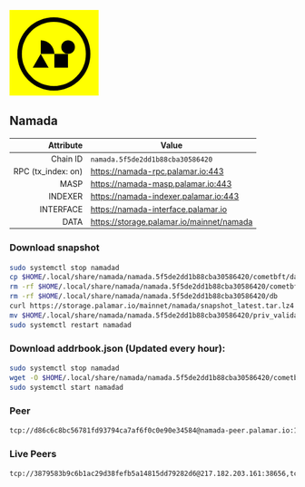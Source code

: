 ![Logo](https://raw.githubusercontent.com/Pa1amar/mainnets/refs/heads/main/namada/logo.png)
## Namada
| Attribute | Value |
|----------:|-------|
| Chain ID         | `namada.5f5de2dd1b88cba30586420` |
| RPC (tx_index: on)  | https://namada-rpc.palamar.io:443 |
| MASP  | https://namada-masp.palamar.io:443 |
| INDEXER | https://namada-indexer.palamar.io:443 |
| INTERFACE | https://namada-interface.palamar.io |
| DATA | https://storage.palamar.io/mainnet/namada |

### Download snapshot
```bash
sudo systemctl stop namadad
cp $HOME/.local/share/namada/namada.5f5de2dd1b88cba30586420/cometbft/data/priv_validator_state.json $HOME/.local/share/namada/namada.5f5de2dd1b88cba30586420/priv_validator_state.json.backup
rm -rf $HOME/.local/share/namada/namada.5f5de2dd1b88cba30586420/cometbft/data
rm -rf $HOME/.local/share/namada/namada.5f5de2dd1b88cba30586420/db
curl https://storage.palamar.io/mainnet/namada/snapshot_latest.tar.lz4 | lz4 -dc - | tar -xf - -C $HOME/.local/share/namada/namada.5f5de2dd1b88cba30586420/
mv $HOME/.local/share/namada/namada.5f5de2dd1b88cba30586420/priv_validator_state.json.backup $HOME/.local/share/namada/namada.5f5de2dd1b88cba30586420/cometbft/data/priv_validator_state.json
sudo systemctl restart namadad
```
### Download addrbook.json (Updated every hour):
```bash
sudo systemctl stop namadad
wget -O $HOME/.local/share/namada/namada.5f5de2dd1b88cba30586420/cometbft/config/addrbook.json https://storage.palamar.io/mainnet/namada/addrbook.json
sudo systemctl start namadad
```
### Peer
```bash
tcp://d86c6c8bc56781fd93794ca7af6f0c0e90e34584@namada-peer.palamar.io:16656
```












































































































































































































































































































































































































































































































































































































































































































































































































































































































































































































































































































































































































































































































































































































































































































































































































































































































































































































































































































































































































































































































































































































































































































































































































































































































































































































































































































### Live Peers
```
tcp://3879583b9c6b1ac29d38fefb5a14815dd79282d6@217.182.203.161:38656,tcp://a8187523daabbc053ec992cde9975f65a085da25@46.4.29.231:5000,tcp://53b91a7a3929ced6d61c8ec3ca85502803a1f3e3@167.235.35.48:26656,tcp://74184876d3b02a7d622f177779a416aa66964bdd@51.91.105.170:26656,tcp://904a389dd47dd0af68eb9aa645a605b72ecc22a3@154.26.136.5:11656,tcp://9cd2beecd02e5cbfbf4fd046eb4a7648a506d1a3@57.129.44.188:26656,tcp://478de66fe39df43a60f5850e5b99da4edd14de85@212.51.129.72:26706,tcp://5c479b8d9969bb901897ebed40fc197d507f007c@54.38.157.135:26656,tcp://219c4c2475048dbaa9e01d20ebd82b913958b4d8@72.46.84.33:16656,tcp://484fb34a22a582fce4a00eb4cc44a1e74b36b18b@34.13.138.7:26656,tcp://70330c5c7a865521fc1177d165aab720321b1b1f@95.141.37.15:26656,tcp://6b469eb00f21d6ebe344c951f599e2012f70d4e9@5.107.98.254:19904,tcp://329bb38591a88f24d347f9c60e1e5ba073bba1c5@65.109.158.190:26656,tcp://05309c2cce2d163027a47c662066907e89cd6b99@104.251.123.123:26656,tcp://cd86ecc09b1a651c23315c43f03bc77268c075d0@165.154.224.184:26656,tcp://1fa5e6e66182ad425b4ed1d8e69fd7e4202d8b7b@5.199.161.213:26656
```

